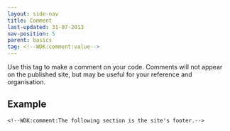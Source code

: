 ```yaml
---
layout: side-nav
title: Comment
last-updated: 31-07-2013
nav-position: 5
parent: basics
tag: <!--WDK:comment:value-->
---
```


Use this tag to make a comment on your code. 
Comments will not appear on the published site, but may be useful for your reference and organisation.

## Example

~~~
<!--WDK:comment:The following section is the site's footer.-->
~~~